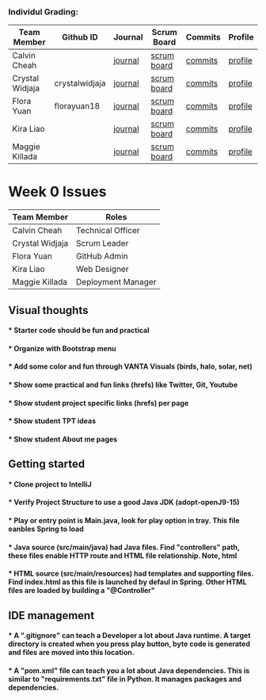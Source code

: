 ### Individul Grading:
| Team Member            | Github ID   | Journal  | Scrum Board    | Commits   | Profile   |
| ------------------- | ----------------- | ----------------- | ------------ | ------------ | ------------|
| Calvin Cheah |  | [journal]() | [scrum board]() | [commits]() | [profile]()
| Crystal Widjaja | crystalwidjaja | [journal]() | [scrum board]() | [commits]() | [profile](https://github.com/crystalwidjaja)
| Flora Yuan | florayuan18 | [journal]() | [scrum board]() | [commits]() | [profile](https://github.com/florayuan18)
| Kira Liao |  | [journal]() | [scrum board]() | [commits]() | [profile]()
| Maggie Killada |  | [journal]() | [scrum board]() | [commits]() | [profile]()

# Week 0 Issues
| Team Member           | Roles | 
| -------------------------- |-----------------------------| 
| Calvin Cheah  | Technical Officer| 
| Crystal Widjaja | Scrum Leader | 
| Flora Yuan| GitHub Admin |
| Kira Liao | Web Designer |
| Maggie Killada | Deployment Manager |



## Visual thoughts
#### * Starter code should be fun and practical
#### * Organize with Bootstrap menu 
#### * Add some color and fun through VANTA Visuals (birds, halo, solar, net)
#### * Show some practical and fun links (hrefs) like Twitter, Git, Youtube
#### * Show student project specific links (hrefs) per page
#### * Show student TPT ideas
#### * Show student About me pages



## Getting started
#### * Clone project to IntelliJ
#### * Verify Project Structure to use a good Java JDK (adopt-openJ9-15) 
#### * Play or entry point is Main.java, look for play option in tray.  This file eanbles Spring to load
#### * Java source (src/main/java) had Java files.  Find "controllers" path, these files enable HTTP route and HTML file relationship.  Note, html 
#### * HTML source (src/main/resources) had templates and supporting files.  Find index.html as this file is launched by defaul in Spring.  Other HTML files are loaded by building a "@Controller"



## IDE management
#### * A ".gitignore" can teach a Developer a lot about Java runtime.  A target directory is created when you press play button, byte code is generated and files are moved into this location.
#### * A "pom.xml" file can teach you a lot about Java dependencies.  This is similar to "requirements.txt" file in Python.  It manages packages and dependencies.
